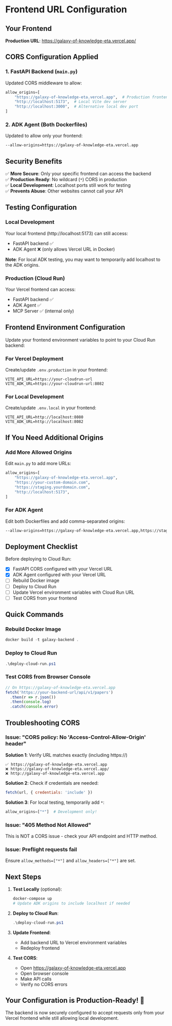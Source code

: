 # Frontend URL Configuration

## Your Frontend
**Production URL**: https://galaxy-of-knowledge-eta.vercel.app/

## CORS Configuration Applied

### 1. FastAPI Backend (`main.py`)
Updated CORS middleware to allow:
```python
allow_origins=[
    "https://galaxy-of-knowledge-eta.vercel.app",  # Production frontend
    "http://localhost:5173",  # Local Vite dev server
    "http://localhost:3000",  # Alternative local dev port
]
```

### 2. ADK Agent (Both Dockerfiles)
Updated to allow only your frontend:
```bash
--allow-origins=https://galaxy-of-knowledge-eta.vercel.app
```

## Security Benefits

✅ **More Secure**: Only your specific frontend can access the backend  
✅ **Production Ready**: No wildcard (`*`) CORS in production  
✅ **Local Development**: Localhost ports still work for testing  
✅ **Prevents Abuse**: Other websites cannot call your API  

## Testing Configuration

### Local Development
Your local frontend (http://localhost:5173) can still access:
- FastAPI backend ✅
- ADK Agent ❌ (only allows Vercel URL in Docker)

**Note**: For local ADK testing, you may want to temporarily add localhost to the ADK origins.

### Production (Cloud Run)
Your Vercel frontend can access:
- FastAPI backend ✅
- ADK Agent ✅
- MCP Server ✅ (internal only)

## Frontend Environment Configuration

Update your frontend environment variables to point to your Cloud Run backend:

### For Vercel Deployment
Create/update `.env.production` in your frontend:
```env
VITE_API_URL=https://your-cloudrun-url
VITE_ADK_URL=https://your-cloudrun-url:8082
```

### For Local Development
Create/update `.env.local` in your frontend:
```env
VITE_API_URL=http://localhost:8080
VITE_ADK_URL=http://localhost:8082
```

## If You Need Additional Origins

### Add More Allowed Origins
Edit `main.py` to add more URLs:
```python
allow_origins=[
    "https://galaxy-of-knowledge-eta.vercel.app",
    "https://your-custom-domain.com",
    "https://staging.yourdomain.com",
    "http://localhost:5173",
]
```

### For ADK Agent
Edit both Dockerfiles and add comma-separated origins:
```bash
--allow-origins=https://galaxy-of-knowledge-eta.vercel.app,https://staging.yourdomain.com
```

## Deployment Checklist

Before deploying to Cloud Run:
- [x] FastAPI CORS configured with your Vercel URL
- [x] ADK Agent configured with your Vercel URL
- [ ] Rebuild Docker image
- [ ] Deploy to Cloud Run
- [ ] Update Vercel environment variables with Cloud Run URL
- [ ] Test CORS from your frontend

## Quick Commands

### Rebuild Docker Image
```powershell
docker build -t galaxy-backend .
```

### Deploy to Cloud Run
```powershell
.\deploy-cloud-run.ps1
```

### Test CORS from Browser Console
```javascript
// On https://galaxy-of-knowledge-eta.vercel.app
fetch('https://your-backend-url/api/v1/papers')
  .then(r => r.json())
  .then(console.log)
  .catch(console.error)
```

## Troubleshooting CORS

### Issue: "CORS policy: No 'Access-Control-Allow-Origin' header"

**Solution 1**: Verify URL matches exactly (including https://)
```
✅ https://galaxy-of-knowledge-eta.vercel.app
❌ https://galaxy-of-knowledge-eta.vercel.app/
❌ http://galaxy-of-knowledge-eta.vercel.app
```

**Solution 2**: Check if credentials are needed:
```javascript
fetch(url, { credentials: 'include' })
```

**Solution 3**: For local testing, temporarily add `*`:
```python
allow_origins=["*"]  # Development only!
```

### Issue: "405 Method Not Allowed"
This is NOT a CORS issue - check your API endpoint and HTTP method.

### Issue: Preflight requests fail
Ensure `allow_methods=["*"]` and `allow_headers=["*"]` are set.

## Next Steps

1. **Test Locally** (optional):
   ```powershell
   docker-compose up
   # Update ADK origins to include localhost if needed
   ```

2. **Deploy to Cloud Run**:
   ```powershell
   .\deploy-cloud-run.ps1
   ```

3. **Update Frontend**: 
   - Add backend URL to Vercel environment variables
   - Redeploy frontend

4. **Test CORS**:
   - Open https://galaxy-of-knowledge-eta.vercel.app
   - Open browser console
   - Make API calls
   - Verify no CORS errors

## Your Configuration is Production-Ready! 🚀

The backend is now securely configured to accept requests only from your Vercel frontend while still allowing local development.
